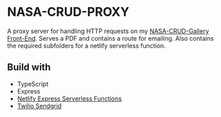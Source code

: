 # NASA-CRUD-PROXY

A proxy server for handling HTTP requests on my [NASA-CRUD-Gallery Front-End](https://github.com/Vroomfrondal/Nasa-CRUD-Gallery). Serves a PDF and contains a route for emailing. Also contains the required subfolders for a netlify serverless function.

## Build with

- TypeScript
- Express
- [Netlify Express Serverless Functions](https://docs.netlify.com/integrations/frameworks/express/)
- [Twilio Sendgrid](https://sendgrid.com/)
